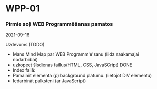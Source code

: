 # WPP-01
### Pirmie soļi WEB Programmēšanas pamatos

2021-09-16

Uzdevums (TODO)
* Mans MInd Map par WEB Programm'e'sanu (liidz naakamajai nodarbiibai)
* uzkopeet šīsdienas faillus(HTML, CSS, JavaSCript)                     DONE
* Index failā:
* Pamainiit elementa (p) background platumu. (lietojot DIV elementu)
* Iedarbināt pulksteni (ar JavaScript)
